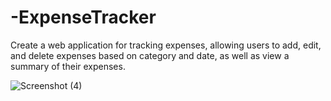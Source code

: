 # -ExpenseTracker
Create a web application for tracking expenses, allowing users to add, edit, and delete expenses based on category and date, as well as view a summary of their expenses.


![Screenshot (4)](https://github.com/user-attachments/assets/02de398b-ff37-4400-bb06-35d006a1b0f1)

